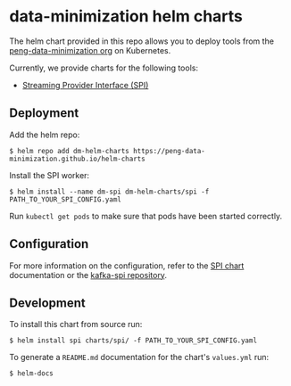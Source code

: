 # data-minimization helm charts

The helm chart provided in this repo allows you to deploy tools from the [peng-data-minimization org](https://github.com/peng-data-minimization) on Kubernetes.

Currently, we provide charts for the following tools:

- [Streaming Provider Interface (SPI)](https://github.com/peng-data-minimization/kafka-spi)

## Deployment

Add the helm repo:
```
$ helm repo add dm-helm-charts https://peng-data-minimization.github.io/helm-charts
```

Install the SPI worker:
```
$ helm install --name dm-spi dm-helm-charts/spi -f PATH_TO_YOUR_SPI_CONFIG.yaml
```

Run `kubectl get pods` to make sure that pods have been started correctly.


## Configuration

For more information on the configuration, refer to the [SPI chart](./charts/spi/README.md) documentation or the [kafka-spi repository](https://github.com/peng-data-minimization/kafka-spi).


## Development

To install this chart from source run:
```
$ helm install spi charts/spi/ -f PATH_TO_YOUR_SPI_CONFIG.yaml
```

To generate a `README.md` documentation for the chart's `values.yml` run:
```
$ helm-docs
```